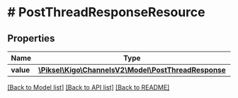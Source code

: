 # # PostThreadResponseResource

## Properties

Name | Type | Description | Notes
------------ | ------------- | ------------- | -------------
**value** | [**\Piksel\Kigo\ChannelsV2\Model\PostThreadResponse**](PostThreadResponse.md) |  | [optional]

[[Back to Model list]](../../README.md#models) [[Back to API list]](../../README.md#endpoints) [[Back to README]](../../README.md)
